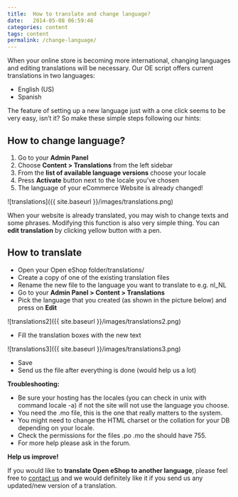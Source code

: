 ```yaml
---
title:  How to translate and change language?
date:   2014-05-08 06:59:46
categories: content
tags: content
permalink: /change-language/
---
```

When your online store is becoming more international, changing languages and editing translations will be necessary.  Our OE script offers current translations in two languages:

+ English (US)
+ Spanish

The feature of setting up a new language just with a one click seems to be very easy, isn’t it? So make these simple steps following our hints:

## How to change language?

1. Go to your **Admin Panel**
2. Choose **Content > Translations** from the left sidebar
3. From the **list of available language versions** choose your locale
4. Press **Activate** button next to the locale you’ve chosen
5. The language of your eCommerce Website is already changed!

![translations]({{ site.baseurl }}/images/translations.png)

When your website is already translated, you may wish to change texts and some phrases. Modifying this function is also very simple thing. You can **edit translation** by clicking yellow button with a pen.

## How to translate

+ Open your Open eShop folder/translations/
+ Create a copy of one of the existing translation files
+ Rename the new file to the language you want to translate to e.g. nl_NL
+ Go to your **Admin Panel > Content > Translations**
+ Pick the language that you created (as shown in the picture below) and press on **Edit**

![translations2]({{ site.baseurl }}/images/translations2.png)

+ Fill the translation boxes with the new text

![translations3]({{ site.baseurl }}/images/translations3.png)

+ Save
+ Send us the file after everything is done (would help us a lot)

**Troubleshooting:**

+ Be sure your hosting has the locales (you can check in unix with command locale -a) if not the site will not use the language you choose.
+ You need the .mo file, this is the one that really matters to the system.
+ You might need to change the HTML charset or the collation for your DB depending on your locale.
+ Check the permissions for the files .po .mo the should have 755.
+ For more help please ask in the forum.

**Help us improve!**

If you would like to **translate Open eShop to another language**, please feel free to [contact us](https://open-eshop.com/contact/) and we would definitely like it if you send us any updated/new version of a translation.



